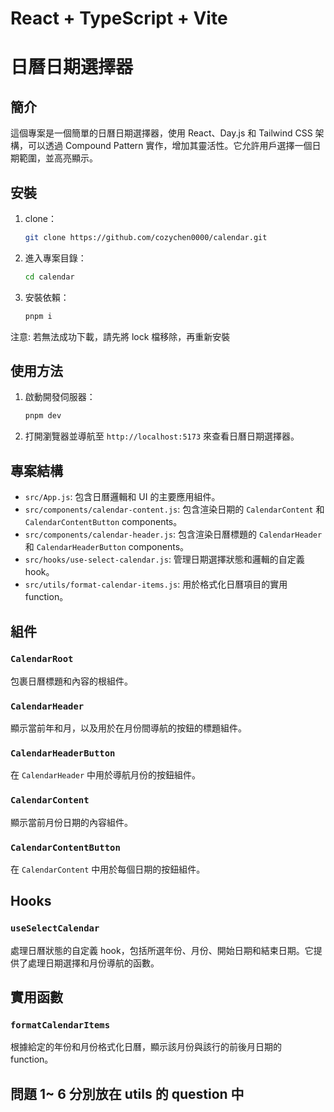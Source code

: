 # React + TypeScript + Vite

# 日曆日期選擇器

## 簡介

這個專案是一個簡單的日曆日期選擇器，使用 React、Day.js 和 Tailwind CSS 架構，可以透過 Compound Pattern 實作，增加其靈活性。它允許用戶選擇一個日期範圍，並高亮顯示。

## 安裝

1. clone：

    ```bash
    git clone https://github.com/cozychen0000/calendar.git
    ```

2. 進入專案目錄：

    ```bash
    cd calendar
    ```

3. 安裝依賴：

    ```bash
    pnpm i
    ```
  注意: 若無法成功下載，請先將 lock 檔移除，再重新安裝

## 使用方法

1. 啟動開發伺服器：

    ```bash
    pnpm dev
    ```

2. 打開瀏覽器並導航至 `http://localhost:5173` 來查看日曆日期選擇器。

## 專案結構

- `src/App.js`: 包含日曆邏輯和 UI 的主要應用組件。
- `src/components/calendar-content.js`: 包含渲染日期的 `CalendarContent` 和 `CalendarContentButton` components。
- `src/components/calendar-header.js`: 包含渲染日曆標題的 `CalendarHeader` 和 `CalendarHeaderButton` components。
- `src/hooks/use-select-calendar.js`: 管理日期選擇狀態和邏輯的自定義 hook。
- `src/utils/format-calendar-items.js`: 用於格式化日曆項目的實用 function。

## 組件

### `CalendarRoot`

包裹日曆標題和內容的根組件。

### `CalendarHeader`

顯示當前年和月，以及用於在月份間導航的按鈕的標題組件。

### `CalendarHeaderButton`

在 `CalendarHeader` 中用於導航月份的按鈕組件。

### `CalendarContent`

顯示當前月份日期的內容組件。

### `CalendarContentButton`

在 `CalendarContent` 中用於每個日期的按鈕組件。

## Hooks

### `useSelectCalendar`

處理日曆狀態的自定義 hook，包括所選年份、月份、開始日期和結束日期。它提供了處理日期選擇和月份導航的函數。

## 實用函數

### `formatCalendarItems`

根據給定的年份和月份格式化日曆，顯示該月份與該行的前後月日期的 function。


## 問題 1~ 6 分別放在 utils 的 question 中
